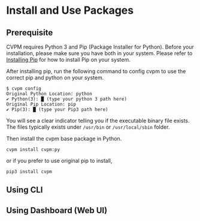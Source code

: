 # Install and Use Packages

## Prerequisite

CVPM requires Python 3 and Pip (Package Installer for Python). Before your installation, please make sure you have both in your system. Please refer to [Installing Pip](https://pip.pypa.io/en/stable/installing/) for how to install Pip on your system.

After installing pip, run the following command to config cvpm to use the correct pip and python on your system.

```shell
$ cvpm config
Original Python Location: python
✔ Python(3): █ (type your python 3 path here)
Original Pip Location: pip
✔ Pip(3): █ (type your Pip3 path here)
```

You will see a clear indicator telling you if the executable binary file exists. The files typically exists under ```/usr/bin``` or ```/usr/local/sbin``` folder.

Then install the cvpm base package in Python.

```shell
cvpm install cvpm:py
```

or if you prefer to use original pip to install,

```shell
pip3 install cvpm
```

## Using CLI

## Using Dashboard (Web UI)
